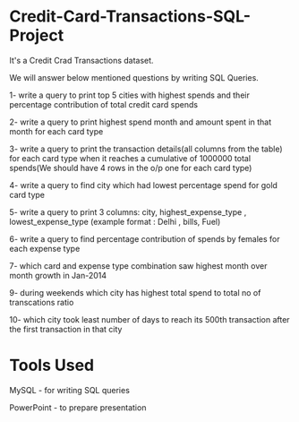 # Credit-Card-Transactions-SQL-Project

It's a Credit Crad Transactions dataset.

We will answer below mentioned questions by writing SQL Queries.

1- write a query to print top 5 cities with highest spends and their percentage contribution of total credit card spends

2- write a query to print highest spend month and amount spent in that month for each card type

3- write a query to print the transaction details(all columns from the table) for each card type when
it reaches a cumulative of 1000000 total spends(We should have 4 rows in the o/p one for each card type)

4- write a query to find city which had lowest percentage spend for gold card type

5- write a query to print 3 columns:  city, highest_expense_type , lowest_expense_type (example format : Delhi , bills, Fuel)

6- write a query to find percentage contribution of spends by females for each expense type

7- which card and expense type combination saw highest month over month growth in Jan-2014

9- during weekends which city has highest total spend to total no of transcations ratio

10- which city took least number of days to reach its 500th transaction after the first transaction in that city


# Tools Used

MySQL - for writing SQL queries

PowerPoint - to prepare presentation
